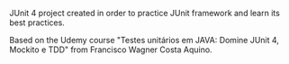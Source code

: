 JUnit 4 project created in order to practice JUnit framework and learn its best practices.


Based on the Udemy course "Testes unitários em JAVA: Domine JUnit 4, Mockito e TDD" from Francisco Wagner Costa Aquino.
